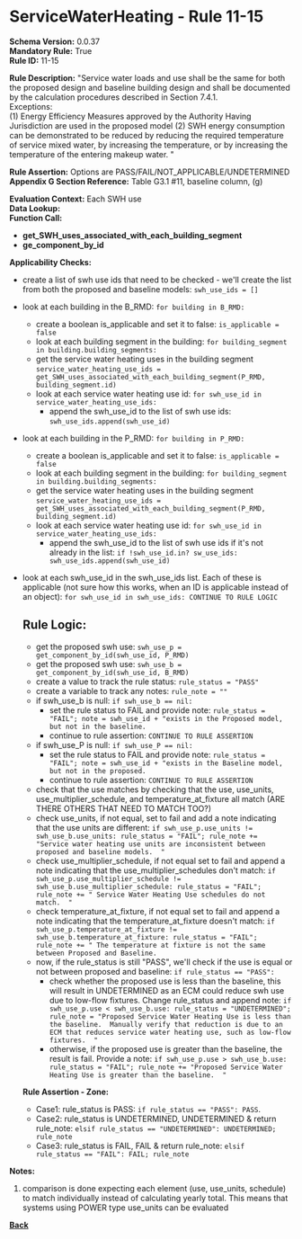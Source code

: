 # ServiceWaterHeating - Rule 11-15

**Schema Version:** 0.0.37  
**Mandatory Rule:** True  
**Rule ID:** 11-15  

**Rule Description:** "Service water loads and use shall be the same for both the proposed design and baseline building design and shall be documented by the calculation procedures described in Section 7.4.1.  
Exceptions:  
(1) Energy Efficiency Measures approved by the Authority Having Jurisdiction are used in the proposed model
(2) SWH energy consumption can be demonstrated to be reduced by reducing the required temperature of service mixed water, by increasing the temperature, or by increasing the temperature of the entering makeup water. "  

**Rule Assertion:** Options are PASS/FAIL/NOT_APPLICABLE/UNDETERMINED  
**Appendix G Section Reference:** Table G3.1 #11, baseline column, (g)  

**Evaluation Context:** Each SWH use  
**Data Lookup:**   
**Function Call:**
- **get_SWH_uses_associated_with_each_building_segment**  
- **ge_component_by_id**  

**Applicability Checks:**
- create a list of swh use ids that need to be checked - we'll create the list from both the proposed and baseline models: `swh_use_ids = []`
- look at each building in the B_RMD: `for building in B_RMD:`
    - create a boolean is_applicable and set it to false: `is_applicable = false`
    - look at each building segment in the building: `for building_segment in building.building_segments:`
    - get the service water heating uses in the building segment `service_water_heating_use_ids = get_SWH_uses_associated_with_each_building_segment(P_RMD, building_segment.id)`
    - look at each service water heating use id: `for swh_use_id in service_water_heating_use_ids:`
        - append the swh_use_id to the list of swh use ids: `swh_use_ids.append(swh_use_id)`
- look at each building in the P_RMD: `for building in P_RMD:`
    - create a boolean is_applicable and set it to false: `is_applicable = false`
    - look at each building segment in the building: `for building_segment in building.building_segments:`
    - get the service water heating uses in the building segment `service_water_heating_use_ids = get_SWH_uses_associated_with_each_building_segment(P_RMD, building_segment.id)`
    - look at each service water heating use id: `for swh_use_id in service_water_heating_use_ids:`
        - append the swh_use_id to the list of swh use ids if it's not already in the list: `if !swh_use_id.in? sw_use_ids: swh_use_ids.append(swh_use_id)`

- look at each swh_use_id in the swh_use_ids list.  Each of these is applicable (not sure how this works, when an ID is applicable instead of an object): `for swh_use_id in swh_use_ids: CONTINUE TO RULE LOGIC`

    ## Rule Logic:
    - get the proposed swh use: `swh_use_p = get_component_by_id(swh_use_id, P_RMD)`
    - get the proposed swh use: `swh_use_b = get_component_by_id(swh_use_id, B_RMD)`
    - create a value to track the rule status: `rule_status = "PASS"`
    - create a variable to track any notes: `rule_note = ""`
    - if swh_use_b is null: `if swh_use_b == nil:`
        - set the rule status to FAIL and provide note: `rule_status = "FAIL"; note = swh_use_id + "exists in the Proposed model, but not in the baseline.`
        - continue to rule assertion: `CONTINUE TO RULE ASSERTION`
    - if swh_use_P is null: `if swh_use_P == nil:`
        - set the rule status to FAIL and provide note: `rule_status = "FAIL"; note = swh_use_id + "exists in the Baseline model, but not in the proposed.`
        - continue to rule assertion: `CONTINUE TO RULE ASSERTION`
    - check that the use matches by checking that the use, use_units, use_multiplier_schedule, and temperature_at_fixture all match (ARE THERE OTHERS THAT NEED TO MATCH TOO?)
    - check use_units, if not equal, set to fail and add a note indicating that the use units are different: `if swh_use_p.use_units != swh_use_b.use_units: rule_status = "FAIL"; rule_note += "Service water heating use units are inconsistent between proposed and baseline models.  "`
    - check use_multiplier_schedule, if not equal set to fail and append a note indicating that the use_multiplier_schedules don't match: `if swh_use_p.use_multiplier_schedule != swh_use_b.use_multiplier_schedule: rule_status = "FAIL"; rule_note += " Service Water Heating Use schedules do not match.  "`
    - check temperature_at_fixture, if not equal set to fail and append a note indicating that the temperature_at_fixture doesn't match: `if swh_use_p.temperature_at_fixture != swh_use_b.temperature_at_fixture: rule_status = "FAIL"; rule_note += " The temperature at fixture is not the same between Proposed and Baseline.`
    - now, if the rule_status is still "PASS", we'll check if the use is equal or not between proposed and baseline: `if rule_status == "PASS":`
      - check whether the proposed use is less than the baseline, this will result in UNDETERMINED as an ECM could reduce swh use due to low-flow fixtures.  Change rule_status and append note: `if swh_use_p.use < swh_use_b.use: rule_status = "UNDETERMINED"; rule_note = "Proposed Service Water Heating Use is less than the baseline.  Manually verify that reduction is due to an ECM that reduces service water heating use, such as low-flow fixtures.  "`
      - otherwise, if the proposed use is greater than the baseline, the result is fail.  Provide a note: `if swh_use_p.use > swh_use_b.use: rule_status = "FAIL"; rule_note += "Proposed Service Water Heating Use is greater than the baseline.  "`

     **Rule Assertion - Zone:**
    - Case1: rule_status is PASS: `if rule_status == "PASS": PASS`.
    - Case2: rule_status is UNDETERMINED, UNDETERMINED & return rule_note: `elsif rule_status == "UNDETERMINED": UNDETERMINED; rule_note`
    - Case3: rule_status is FAIL, FAIL & return rule_note: `elsif rule_status == "FAIL": FAIL; rule_note`


**Notes:**

1. comparison is done expecting each element (use, use_units, schedule) to match individually instead of calculating yearly total.  This means that systems using POWER type use_units can be evaluated

**[Back](../_toc.md)**
